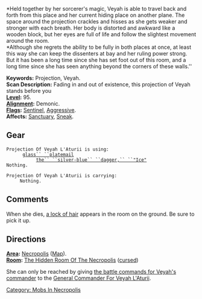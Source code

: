 *Held together by her sorcerer's magic, Veyah is able to travel back and
forth from this place and her current hiding place on another plane. The
space around the projection crackles and hisses as she gets weaker and
stronger with each breath. Her body is distorted and awkward like a
wooden block, but her eyes are full of life and follow the slightest
movement around the room.  
*Although she regrets the ability to be fully in both places at once, at
least this way she can keep the dissenters at bay and her ruling power
strong. But it has been a long time since she has set foot out of this
room, and a long time since she has seen anything beyond the corners of
these walls.''

**Keywords:** Projection, Veyah.  
**Scan Description:** Fading in and out of existence, this projection of
Veyah stands before you  
**[Level](Level.md "wikilink"):** 95.  
**[Alignment](Alignment.md "wikilink"):** Demonic.  
**[Flags](:Category:_Mob_Types.md "wikilink"):**
[Sentinel](Sentinel_Mobs.md "wikilink"),
[Aggressive](Aggressive_Mobs.md "wikilink").  
**Affects:** [Sanctuary](Sanctuary "wikilink"),
[Sneak](Sneak "wikilink").  

## Gear

`Projection Of Veyah L'Aturii is using:`  
<worn on body>`      `[`glass`` ``platemail`](Glass_Platemail.md "wikilink")  
<wielded>`           `[`the`` ``silver-blue`` ``dagger,`` ``"Ice"`](Silver-Blue_Dagger,_"Ice".md "wikilink")  
`Nothing.`

`Projection Of Veyah L'Aturii is carrying:`  
`     Nothing.`

## Comments

When she dies, [a lock of hair](Lock_Of_Hair.md "wikilink") appears in
the room on the ground. Be sure to pick it up.

## Directions

**[Area](:Category:_Areas.md "wikilink"):**
[Necropolis](:Category:_Necropolis.md "wikilink")
([Map](Necropolis_Map.md "wikilink")).  
**[Room](:Category:_Rooms.md "wikilink"):** [The Hidden Room Of The
Necropolis](The_Hidden_Room_Of_The_Necropolis_(Necropolis).md "wikilink")
([cursed](Cursed_Rooms.md "wikilink"))

She can only be reached by giving [the battle commands for Veyah's
commander](Battle_Commands_For_Veyah's_Commander.md "wikilink") to the
[General Commander For Veyah
L'Aturii](General_Commander_For_Veyah_L'Aturii "wikilink").

[Category: Mobs In Necropolis](Category:_Mobs_In_Necropolis "wikilink")
